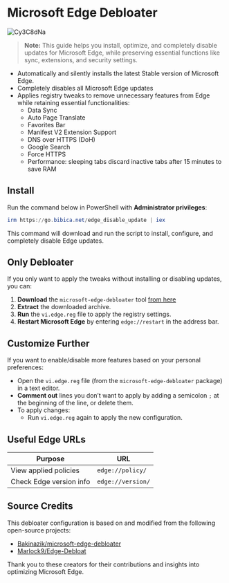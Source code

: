 # Microsoft Edge Debloater

![Cy3C8dNa](https://img.bibica.net/Cy3C8dNa.png)

> **Note:** This guide helps you install, optimize, and completely disable updates for Microsoft Edge, while preserving essential functions like sync, extensions, and security settings.

-   Automatically and silently installs the latest Stable version of Microsoft Edge.
-   Completely disables all Microsoft Edge updates
-   Applies registry tweaks to remove unnecessary features from Edge while retaining essential functionalities:
    - Data Sync
    - Auto Page Translate
    - Favorites Bar
    - Manifest V2 Extension Support
    - DNS over HTTPS (DoH)
    - Google Search
    - Force HTTPS
    - Performance: sleeping tabs discard inactive tabs after 15 minutes to save RAM

## Install
Run the command below in PowerShell with **Administrator privileges**:
```powershell
irm https://go.bibica.net/edge_disable_update | iex
```
This command will download and run the script to install, configure, and completely disable Edge updates.

## Only Debloater

If you only want to apply the tweaks without installing or disabling updates, you can:
1.  **Download** the `microsoft-edge-debloater` tool [from here](https://github.com/bibicadotnet/microsoft-edge-debloater/archive/refs/heads/main.zip)
2.  **Extract** the downloaded archive.
3.  **Run** the `vi.edge.reg` file to apply the registry settings.
4.  **Restart Microsoft Edge** by entering `edge://restart` in the address bar.

## Customize Further

If you want to enable/disable more features based on your personal preferences:

-   Open the `vi.edge.reg` file (from the `microsoft-edge-debloater` package) in a text editor.
-   **Comment out** lines you don’t want to apply by adding a semicolon `;` at the beginning of the line, or delete them.
-   To apply changes:
    - Run `vi.edge.reg` again to apply the new configuration.

## Useful Edge URLs

| Purpose               | URL                     |
|-----------------------|-------------------------|
| View applied policies | `edge://policy/`        |
| Check Edge version info | `edge://version/`       |

## Source Credits

This debloater configuration is based on and modified from the following open-source projects:

-   [Bakinazik/microsoft-edge-debloater](https://github.com/bakinazik/edgedebloater)
-   [Marlock9/Edge-Debloat](https://github.com/marlock9/edge-debloat)

Thank you to these creators for their contributions and insights into optimizing Microsoft Edge.
